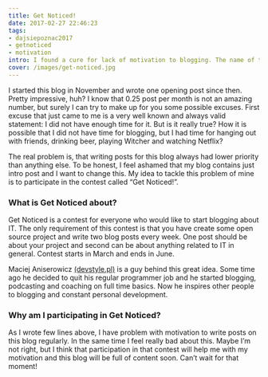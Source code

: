 ```yaml
---
title: Get Noticed!
date: 2017-02-27 22:46:23
tags:
- dajsiepoznac2017
- getnoticed
- motivation
intro: I found a cure for lack of motivation to blogging. The name of this secret cure is “Get Noticed!” Contest.
cover: /images/get-noticed.jpg
---
```

I started this blog in November and wrote one opening post since then. Pretty impressive, huh? I know that 0.25 post per month is not an amazing number, but surely I can try to make up for you some possible excuses. First excuse that just came to me is a very well known and always valid statement: I did not have enough time for it. But is it really true? How it is possible that I did not have time for blogging, but I had time for hanging out with friends, drinking beer, playing Witcher and watching Netflix? 

The real problem is, that writing posts for this blog always had lower priority than anything else. To be honest, I feel ashamed that my blog contains just intro post and I want to change this. My idea to tackle this problem of mine is to participate in the contest called “Get Noticed!”.

### What is Get Noticed about?
Get Noticed is a contest for everyone who would like to start blogging about IT. The only requirement of this contest is that you have create some open source project and write two blog posts every week. One post should be about your project and second can be about anything related to IT in general. Contest starts in March and ends in June.

Maciej Aniserowicz [(devstyle.pl)](http://devstyle.pl) is a guy behind this great idea. Some time ago he decided to quit his regular programmer job and he started blogging, podcasting and coaching on full time basics. Now he inspires other people to blogging and constant personal development.

### Why am I participating in Get Noticed?
As I wrote few lines above, I have problem with motivation to write posts on this blog regularly. In the same time I feel really bad about this. Maybe I’m not right, but I think that participation in that contest will help me with my motivation and this blog will be full of content soon. Can’t wait for that moment!
